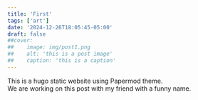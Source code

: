 ```yaml
---
title: 'First'
tags: ['art']
date: '2024-12-26T18:05:45-05:00'
draft: false
##cover:
##    image: img/post1.png
##    alt: 'this is a post image'
##    caption: 'this is a caption'
---
```

This is a hugo static website using Papermod theme.  
We are working on this post with my friend with a funny name.
